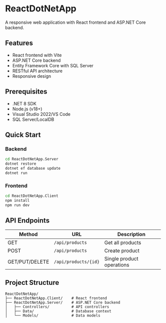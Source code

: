 # ReactDotNetApp

A responsive web application with React frontend and ASP.NET Core backend.

## Features

- React frontend with Vite
- ASP.NET Core backend
- Entity Framework Core with SQL Server
- RESTful API architecture
- Responsive design

## Prerequisites

- .NET 8 SDK
- Node.js (v18+)
- Visual Studio 2022/VS Code
- SQL Server/LocalDB

## Quick Start

### Backend

```bash
cd ReactDotNetApp.Server
dotnet restore
dotnet ef database update
dotnet run
```

### Frontend

```bash
cd ReactDotNetApp.Client
npm install
npm run dev
```



## API Endpoints

| Method | URL                   | Description             |
|--------|------------------------|-------------------------|
| GET    | `/api/products`        | Get all products        |
| POST   | `/api/products`        | Create product          |
| GET/PUT/DELETE | `/api/products/{id}` | Single product operations |

## Project Structure

```
ReactDotNetApp/
├── ReactDotNetApp.Client/    # React frontend
├── ReactDotNetApp.Server/    # ASP.NET Core backend
│   ├── Controllers/          # API controllers
│   ├── Data/                 # Database context
│   └── Models/               # Data models
```
